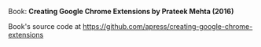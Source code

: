Book: **Creating Google Chrome Extensions by Prateek Mehta (2016)**

Book's source code at
https://github.com/apress/creating-google-chrome-extensions 
